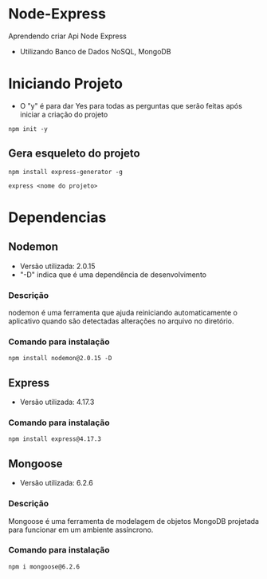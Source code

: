 # Node-Express
Aprendendo criar Api Node Express
- Utilizando Banco de Dados NoSQL, MongoDB

# Iniciando Projeto

- O "y" é para dar Yes para todas as perguntas que serão feitas após iniciar a criação do projeto
```
npm init -y
```

## Gera esqueleto do projeto
```
npm install express-generator -g
```

```
express <nome do projeto>
```

# Dependencias

## Nodemon
- Versão utilizada: 2.0.15
- "-D" indica que é uma dependência de desenvolvimento
### Descrição
nodemon é uma ferramenta que ajuda reiniciando automaticamente o aplicativo quando são detectadas alterações no arquivo no diretório.

### Comando para instalação
```
npm install nodemon@2.0.15 -D
```

## Express
- Versão utilizada: 4.17.3

### Comando para instalação
```
npm install express@4.17.3
```

## Mongoose
- Versão utilizada: 6.2.6

### Descrição
Mongoose é uma ferramenta de modelagem de objetos MongoDB projetada para funcionar em um ambiente assíncrono.

### Comando para instalação
```
npm i mongoose@6.2.6
``` 